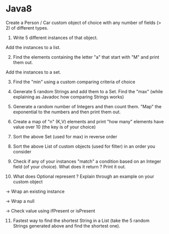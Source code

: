 # Java8

Create a Person / Car custom object of choice with any number of fields (> 2) of different types.

1) Write 5 different instances of that object.

Add the instances to a list.

2) Find the elements containing the letter "a" that start with "M" and print them out.

Add the instances to a set.

3) Find the "min" using a custom comparing criteria of choice

4) Generate 5 random Strings and add them to a Set. Find the "max" (while explaining as Javadoc how comparing Strings works)

5) Generate a random number of Integers and then count them. "Map" the exponential to the numbers and then print them out.

6) Create a map of "n" (K,V) elements and print "how many" elements have value over 10 (the key is of your choice)

7) Sort the above Set<String> (used for max) in reverse order

8) Sort the above List of custom objects (used for filter) in an order you consider

9) Check if any of your instances "match" a condition based on an Integer field (of your choice). What does it return ? Print it out.

10) What does Optional represent ? Explain through an example on your custom object

-> Wrap an existing instance

-> Wrap a null

-> Check value using ifPresent or isPresent

11) Fastest way to find the shortest String in a List (take the 5 random Strings generated above and find the shortest one).